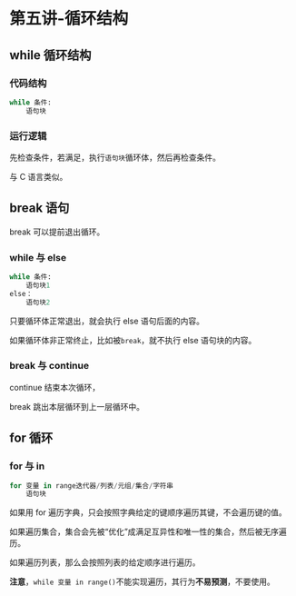 # 第五讲-循环结构
## while 循环结构
### 代码结构
```python
while 条件:
    语句块
```
### 运行逻辑
先检查条件，若满足，执行`语句块`循环体，然后再检查条件。

与 C 语言类似。
## break 语句
break 可以提前退出循环。
### while 与 else
```python
while 条件:
    语句块1
else：
    语句块2
```
只要循环体正常退出，就会执行 else 语句后面的内容。

如果循环体非正常终止，比如被`break`，就不执行 else 语句块的内容。
### break 与 continue
continue 结束本次循环，

break 跳出本层循环到上一层循环中。
## for 循环
### for 与 in
```python
for 变量 in range迭代器/列表/元组/集合/字符串
    语句块
```
如果用 for 遍历字典，只会按照字典给定的键顺序遍历其键，不会遍历键的值。

如果遍历集合，集合会先被“优化”成满足互异性和唯一性的集合，然后被无序遍历。

如果遍历列表，那么会按照列表的给定顺序进行遍历。

**注意**，`while 变量 in range()`不能实现遍历，其行为**不易预测**，不要使用。

